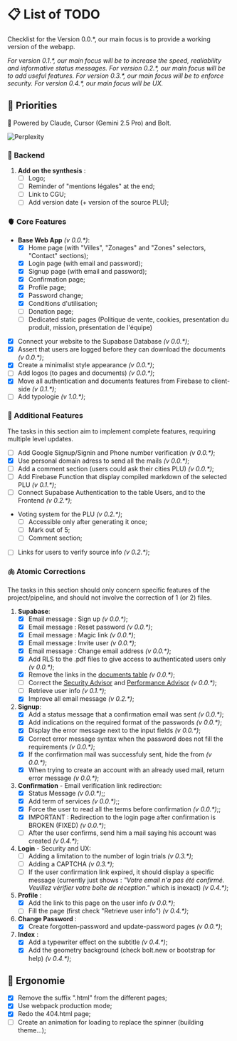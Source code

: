 # 📋 List of TODO

Checklist for the Version 0.0.*, our main focus is to provide a working version of the webapp.

_For version 0.1.*, our main focus will be to increase the speed, realiability and informative status messages._
_For version 0.2.*, our main focus will be to add useful features._
_For version 0.3.*, our main focus will be to enforce security._
_For version 0.4.*, our main focus will be UX._

## 🍖 Priorities

🤖 Powered by Claude, Cursor (Gemini 2.5 Pro) and Bolt.

![Perplexity](https://img.shields.io/badge/perplexity-000000?style=for-the-badge&logo=perplexity&logoColor=088F8F)

### 🦴 Backend

1. **Add on the synthesis** :
     * [ ] Logo;
     * [ ] Reminder of "mentions légales" at the end;
     * [ ] Link to CGU;
     * [ ] Add version date (+ version of the source PLU);

### 🫀 Core Features

* **Base Web App** _(v 0.0.*)_:
  * [x] Home page (with "Villes", "Zonages" and "Zones" selectors, "Contact" sections);
  * [x] Login page (with email and password);
  * [x] Signup page (with email and password);
  * [x] Confirmation page;
  * [x] Profile page;
  * [x] Password change;
  * [x] Conditions d'utilisation;
  * [ ] Donation page;
  * [ ] Dedicated static pages (Politique de vente, cookies, presentation du produit, mission, présentation de l'équipe)
* [x] Connect your website to the Supabase Database _(v 0.0.*)_;
* [x] Assert that users are logged before they can download the documents _(v 0.0.*)_;
* [x] Create a minimalist style appearance _(v 0.0.*)_;
* [ ] Add logos (to pages and documents) _(v 0.0.*)_;
* [x] Move all authentication and documents features from Firebase to client-side _(v 0.1.*)_;
* [ ] Add typologie _(v 1.0.*)_;

### 🧠 Additional Features

The tasks in this section aim to implement complete features, requiring multiple level updates.

* [ ] Add Google Signup/Signin and Phone number verification _(v 0.0.*)_;
* [x] Use personal domain adress to send all the mails _(v 0.0.*)_;
* [ ] Add a comment section (users could ask their cities PLU) _(v 0.0.*)_;
* [ ] Add Firebase Function that display compiled markdown of the selected PLU _(v 0.1.*)_;
* [ ] Connect Supabase Authentication to the table Users, and to the Frontend _(v 0.2.*)_;
* Voting system for the PLU _(v 0.2.*)_;
  * [ ] Accessible only after generating it once;
  * [ ] Mark out of 5;
  * [ ] Comment section;
* [ ] Links for users to verify source info _(v 0.2.*)_;

### 🫁 Atomic Corrections

The tasks in this section should only concern specific features of the project/pipeline, and should not involve the correction of 1 (or 2) files.

1. **Supabase**:
   * [x] Email message : Sign up _(v 0.0.*)_;
   * [x] Email message : Reset password _(v 0.0.*)_;
   * [x] Email message : Magic link _(v 0.0.*)_;
   * [x] Email message : Invite user _(v 0.0.*)_;
   * [x] Email message : Change email address _(v 0.0.*)_;
   * [x] Add RLS to the .pdf files to give access to authenticated users only _(v 0.0.*)_;
   * [x] Remove the links in the [documents table](https://supabase.com/dashboard/project/ofeyssipibktmbfebibo/editor/39678) _(v 0.0.*)_;
   * [ ] Correct the [Security Advisor](https://supabase.com/dashboard/project/ofeyssipibktmbfebibo/advisors/security) and [Performance Advisor](https://supabase.com/dashboard/project/ofeyssipibktmbfebibo/advisors/performance) _(v 0.0.*)_;
   * [ ] Retrieve user info _(v 0.1.*)_;
   * [x] Improve all email message _(v 0.2.*)_;
2. **Signup**:
   * [x] Add a status message that a confirmation email was sent _(v 0.0.*)_;
   * [x] Add indications on the required format of the passwords _(v 0.0.*)_;
   * [x] Display the error message next to the input fields _(v 0.0.*)_;
   * [x] Correct error message syntax when the password does not fill the requirements _(v 0.0.*)_;
   * [x] If the confirmation mail was successfuly sent, hide the from _(v 0.0.*)_;
   * [x] When trying to create an account with an already used mail, return error message _(v 0.0.*)_;
3. **Confirmation** - Email verification link redirection:
   * [x] Status Message _(v 0.0.*)_;;
   * [x] Add term of services _(v 0.0.*)_;;
   * [x] Force the user to read all the terms before confirmation _(v 0.0.*)_;;
   * [x] IMPORTANT : Redirection to the login page after confirmation is BROKEN (FIXED) _(v 0.0.*)_;
   * [ ] After the user confirms, send him a mail saying his account was created _(v 0.4.*)_;
4. **Login** - Security and UX:
   * [ ] Adding a limitation to the number of login trials _(v 0.3.*)_;
   * [ ] Adding a CAPTCHA _(v 0.3.*)_;
   * [ ] If the user confirmation link expired, it should display a specific message (currently just shows : _"Votre email n'a pas été confirmé. Veuillez vérifier votre boîte de réception."_ which is inexact) _(v 0.4.*)_;
5. **Profile** :
   * [x] Add the link to this page on the user info _(v 0.0.*)_;
   * [ ] Fill the page (first check "Retrieve user info") _(v 0.4.*)_;
6. **Change Password** :
   * [x] Create forgotten-password and update-password pages _(v 0.0.*)_;
7. **Index** :
   * [x] Add a typewriter effect on the subtitle _(v 0.4.*)_;
   * [x] Add the geometry background (check bolt.new or bootstrap for help) _(v 0.4.*)_;

## 🦯 Ergonomie

* [x] Remove the suffix ".html" from the different pages;
* [x] Use webpack production mode;
* [x] Redo the 404.html page;
* [ ] Create an animation for loading to replace the spinner (building theme...);
